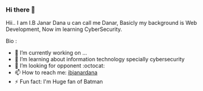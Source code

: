 ### Hi there 👋


Hii.. I am I.B Janar Dana u can call me Danar, Basicly my background is Web Development, Now im learning CyberSecurity.

Bio :

- 🔭 I’m currently working on ...
- 🌱 I’m learning about information technology specially cybersecurity
- :8ball: I’m looking for opponent :octocat:
- 📫 How to reach me: [ibjanardana](https://instagram.com/ibijidi)
- ⚡ Fun fact: I'm Huge fan of Batman 
